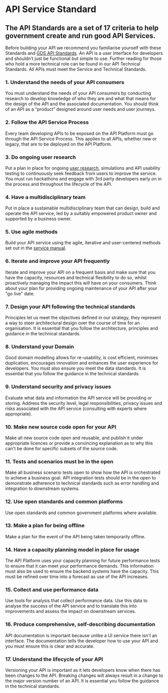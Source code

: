 # API Service Standard 

## The API Standards are a set of 17 criteria to help government create and run good API Services. 

Before building your API we recommend you familiarise yourself with these Standards and [GDS API Standards](https://www.gov.uk/guidance/gds-api-technical-and-data-standards). An API is a user interface for developers and shouldn’t just be functional but simple to use. Further reading for those who hold a more technical role can be found in our API Technical Standards. All APIs must meet the Service and Technical Standards. 

### 1. Understand the needs of your API consumers
You must understand the needs of your API consumers by conducting research to develop knowledge of who they are and what that means for the design of the API and the associated documentation. You should think of an API as a “product” designed around user needs and user journeys.

### 2. Follow the API Service Process 
Every team developing APIs to be exposed on the API Platform must go through the API Service Process. This applies to all APIs, whether new or legacy, that are to be deployed on the API Platform. 

### 3. Do ongoing user research 
Put a plan in place for ongoing [user research](https://www.gov.uk/service-manual/user-research), simulations and API usability testing to continuously seek feedback from users to improve the service. You must run hackathons and engage with 3rd party developers early on in the process and throughout the lifecycle of the API. 

### 4. Have a multidisciplinary team 
Put in place a sustainable multidisciplinary team that can design, build and operate the API service, led by a suitably empowered product owner and supported by a business owner.

### 5. Use agile methods 
Build your API service using the agile, iterative and user-centered methods set out in the [service manual](https://www.gov.uk/service-manual/agile-delivery). 

### 6. Iterate and improve your API frequently 
Iterate and improve your API on a frequent basis and make sure that you have the capacity, resources and technical flexibility to do so, whilst proactively managing the impact this will have on your consumers. Think about your plan for providing ongoing maintenance of your API after your "go live" date. 

### 7. Design your API following the technical standards
Principles let us meet the objectives defined in our strategy, they represent a way to steer architectural design over the course of time for an organisation. It is essential that you follow the architecture, principles and guidance in the technical standards.

### 8. Understand your Domain 
Good domain modelling allows for re-usability, is cost efficient, minimises duplication, encourages innovation and enhances the user experience for developers. You must also ensure you meet the data standards. It is essential that you follow the guidance in the technical standards.

### 9. Understand security and privacy issues 
Evaluate what data and information the API service will be providing or storing. Address the security level, legal responsibilities, privacy issues and risks associated with the API service (consulting with experts where appropriate). 

### 10. Make new source code open for your API 
Make all new source code open and reusable, and publish it under appropriate licences or provide a convincing explanation as to why this can't be done for specific subsets of the source code.

### 11. Tests and scenarios must be in the open 
Make all business scenario tests open to show how the API is orchestrated to achieve a business goal. API integration tests should be in the open to demonstrate adherence to technical standards such as error handling and integration to downstream systems. 

### 12. Use open standards and common platforms 
Use open standards and common government platforms where available.

### 13. Make a plan for being offline 
Make a plan for the event of the API being taken temporarily offline.

### 14. Have a capacity planning model in place for usage
The API Platform uses your capacity planning for future performance tests to ensure that it can meet your performance demands. This information must also be used to ensure the backend systems have the capacity. This must be refined over time into a forecast as use of the API increases.

### 15. Collect and use performance data 
Use tools for analysis that collect performance data. Use this data to analyse the success of the API service and to translate this into improvements and assess the impact on downstream services.

### 16. Produce comprehensive, self-describing documentation
API documentation is important because unlike a UI service there isn't an interface. The documentation tells the developer how to use your API and you must ensure this is clear and accurate.  

### 17. Understand the lifecycle of your API
Versioning your API is important as it lets developers know when there has been changes to the API.  Breaking changes will always result in a change to the major version number of an API. It is essential you follow the guidance in the technical standards. 


